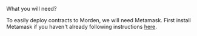 What you will need?

To easily deploy contracts to Morden, we will need Metamask. First install Metamask if you haven't already following instructions [here](https://karl.tech/learning-solidity-part-1-deploy-a-contract/).


